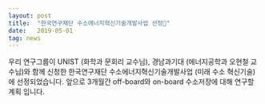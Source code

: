 ```yaml
---
layout: post
title:  "한국연구재단 수소에너지혁신기술개발사업 선정"
date:   2019-05-01
tag: news
---
```


우리 연구그룹이 UNIST (화학과 문회리 교수님), 경남과기대 (에너지공학과 오현철 교수님)와 함께 신청한 한국연구재단 수소에너지혁신기술개발사업 (미래 수소 혁신기술)에 선정되었습니다. 앞으로 3개월간 off-board와 on-board 수소저장에 대해 연구할 계획 입니다.
